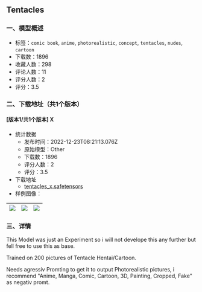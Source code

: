 ## Tentacles
### 一、模型概述

- 标签：`comic book`, `anime`, `photorealistic`, `concept`, `tentacles`, `nudes`, `cartoon`
- 下载数：1896
- 收藏人数：298
- 评论人数：11
- 评分人数：2
- 评分：3.5

### 二、下载地址（共1个版本）

#### [版本1/共1个版本] X

- 统计数据
  - 发布时间：2022-12-23T08:21:13.076Z
  - 原始模型：Other
  - 下载数：1896
  - 评分人数：2
  - 评分：3.5
- 下载地址
  - [tentacles_x.safetensors](https://civitai.com/api/download/models/2409)
- 样例图像：

| <img src="https://image.civitai.com/xG1nkqKTMzGDvpLrqFT7WA/b318acf2-68de-4133-cf9e-e08687bdd800/width=450/17819.jpeg" /> | <img src="https://image.civitai.com/xG1nkqKTMzGDvpLrqFT7WA/abf58ee8-226c-44ae-4136-31f50352d400/width=450/17818.jpeg" /> | <img src="https://image.civitai.com/xG1nkqKTMzGDvpLrqFT7WA/44a8c292-22d4-4d32-7a61-3b0801c05100/width=450/17817.jpeg" /> |
| ---- | ---- | ---- |


### 三、详情
<p>This Model was just an Experiment so i will not develope this any further but fell free to use this as base.</p><p>Trained on 200 pictures of Tentacle Hentai/Cartoon.</p><p>Needs agressiv Promting to get it to output Photorealistic pictures, i recommend "Anime, Manga, Comic, Cartoon, 3D, Painting, Cropped, Fake" as negativ promt.</p>